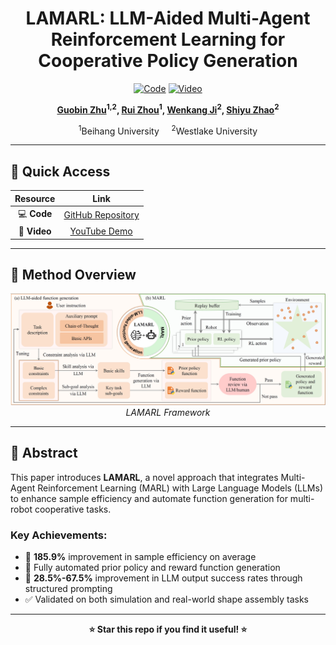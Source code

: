 <h1 style="text-align: center;">LAMARL: LLM-Aided Multi-Agent Reinforcement Learning for Cooperative Policy Generation</h1>


<div align="center">

[![Code](https://img.shields.io/badge/Code-GitHub-blue.svg)](https://github.com/Guobin-Zhu/MARL-LLM)
[![Video](https://img.shields.io/badge/Video-YouTube-ff0000.svg)](https://youtu.be/HoYk70Ksy8w)

**[Guobin Zhu](https://github.com/Guobin-Zhu)<sup>1,2</sup>, [Rui Zhou]()<sup>1</sup>, [Wenkang Ji]()<sup>2</sup>, [Shiyu Zhao](https://www.westlake.edu.cn/faculty/shiyu-zhao.html)<sup>2</sup>**

<sup>1</sup>Beihang University &nbsp;&nbsp;&nbsp; <sup>2</sup>Westlake University

</div>

---

## 🚀 **Quick Access**

<div align="center">

| Resource | Link |
|:--------:|:----:|
| 💻 **Code** | [GitHub Repository](https://github.com/Guobin-Zhu/MARL-LLM) |
| 🎥 **Video** | [YouTube Demo](https://youtu.be/HoYk70Ksy8w) |

</div>

---

## 🎯 **Method Overview**

<div align="center">
 <img src="images/framework.jpg" alt="LAMARL Framework" width="800">
 <br>
 <em>LAMARL Framework</em>
</div>

---

## 📖 **Abstract**

This paper introduces **LAMARL**, a novel approach that integrates Multi-Agent Reinforcement Learning (MARL) with Large Language Models (LLMs) to enhance sample efficiency and automate function generation for multi-robot cooperative tasks. 

### Key Achievements:
- 🎯 **185.9%** improvement in sample efficiency on average
- 🤖 Fully automated prior policy and reward function generation
- 🔧 **28.5%-67.5%** improvement in LLM output success rates through structured prompting
- ✅ Validated on both simulation and real-world shape assembly tasks

---

<div align="center">

**⭐ Star this repo if you find it useful! ⭐**

</div>